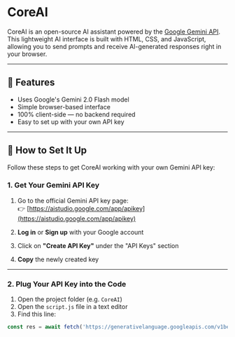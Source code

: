 # CoreAI

CoreAI is an open-source AI assistant powered by the [Google Gemini API](https://aistudio.google.com/app/apikey). This lightweight AI interface is built with HTML, CSS, and JavaScript, allowing you to send prompts and receive AI-generated responses right in your browser.

---

## 🚀 Features

- Uses Google's Gemini 2.0 Flash model
- Simple browser-based interface
- 100% client-side — no backend required
- Easy to set up with your own API key

---

## 🔧 How to Set It Up

Follow these steps to get CoreAI working with your own Gemini API key:

### 1. Get Your Gemini API Key

1. Go to the official Gemini API key page:  
   👉 [https://aistudio.google.com/app/apikey](https://aistudio.google.com/app/apikey)

2. **Log in** or **Sign up** with your Google account  
3. Click on **"Create API Key"** under the "API Keys" section  
4. **Copy** the newly created key

---

### 2. Plug Your API Key into the Code

1. Open the project folder (e.g. `CoreAI`)  
2. Open the `script.js` file in a text editor  
3. Find this line:

```js
const res = await fetch('https://generativelanguage.googleapis.com/v1beta/models/gemini-2.0-flash:generateContent?key=YOUR_GEMINI_API_HERE');
